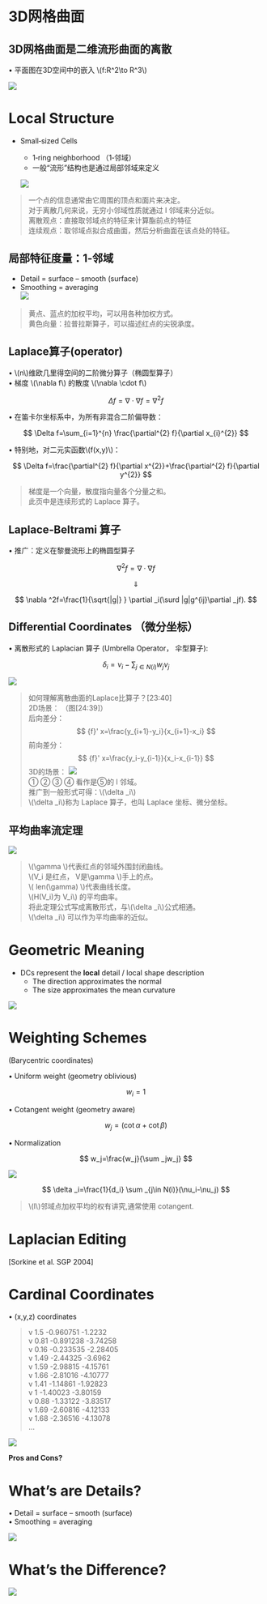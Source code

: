 # 3D网格曲面

## 3D网格曲面是二维流形曲面的离散    

• 平面图在3D空间中的嵌入 \\(f:R^2\to R^3\\)    

![](../assets/网格1.png)   


# Local Structure   

 - Small‐sized Cells    
    - 1‐ring neighborhood （1‐邻域）    
    - 一般“流形”结构也是通过局部邻域来定义   

    ![](../assets/网格5.png)   

> 一个点的信息通常由它周围的顶点和面片来决定。     
对于离散几何来说，无穷小邻域性质就通过 l 邻域来分近似。   
­离散观点：直接取邻域点的特征来计算酯前点的特征     
连续观点：取邻域点拟合成曲面，然后分析曲面在该点处的特征。   

## 局部特征度量：1‐邻域   

 - Detail = surface – smooth (surface)     
 - Smoothing = averaging    
![](../assets/网格6.png)   

> 黄点、蓝点的加权平均，可以用各种加权方式。    
黄色向量：拉普拉斯算子，可以描述红点的尖锐承度。   

## Laplace算子(operator)    

• \\(n\\)维欧几里得空间的二阶微分算子（椭圆型算子）   
• 梯度 \\(\nabla f\\) 的散度 \\(\nabla \cdot f\\)   

$$
\Delta f=\nabla \cdot \nabla f=\nabla^{2} f
$$

• 在笛卡尔坐标系中，为所有非混合二阶偏导数：

$$
\Delta f=\sum_{i=1}^{n} \frac{\partial^{2} f}{\partial x_{i}^{2}}
$$


• 特别地，对二元实函数\\(f(x,y)\\)：    

$$
\Delta f=\frac{\partial^{2} f}{\partial x^{2}}+\frac{\partial^{2} f}{\partial y^{2}}
$$

> 梯度是一个向量，散度指向量各个分量之和。    
此页中是连续形式的 Laplace 算子。   

## Laplace‐Beltrami 算子    

• 推广：定义在黎曼流形上的椭圆型算子    

$$
\nabla ^2f=\nabla \cdot \nabla f
$$

$$
\Downarrow 
$$

$$
\nabla ^2f=\frac{1}{\sqrt{|g|} } \partial _i(\surd |g|g^{ij}\partial _jf).
$$



## Differential Coordinates （微分坐标）    

• 离散形式的 Laplacian 算子 (Umbrella Operator，
伞型算子):   

$$
\delta _i=\nu _i-\sum _{j\in N(i)}w_j\nu _j
$$

![](../assets/网格7.png)    

> 如何理解离散曲面的Laplace比算子？[23:40]    
2D场景： （图[24:39]）      
后向差分： 
$$
{f}' x=\frac{y_{i+1}-y_i}{x_{i+1}-x_i} 
$$
前向差分：
$$
{f}' x=\frac{y_i-y_{i-1}}{x_i-x_{i-1}} 
$$
3D的场景：
![](../RAW/75.1.png)  
① ② ③ ④ 看作是⑤的 l 邻域。    
推广到一般形式可得：\\(\delta _i\\)     
\\(\delta _i\\)称为 Laplace 算子，也叫 Laplace 坐标、微分坐标。    

## 平均曲率流定理   

![](../assets/网格8.png)    

> \\(\gamma \\)代表红点的邻域外围封闭曲线。    
\\(V_i 是红点， V是\gamma \\)手上的点。    
\\( len(\gamma) \\)代表曲线长度。    
\\(H(V_i)为 V_i\\) 的平均曲率。     
将此定理公式写成离散形式，与\\(\delta _i\\)公式相通。    
\\(\delta _i\\) 可以作为平均曲率的近似。    

# Geometric Meaning   


 - DCs represent the **local** detail / local shape description   
    - The direction approximates the normal    
    - The size approximates the mean curvature    

![](../assets/网格9.png)    


# Weighting Schemes     
(Barycentric coordinates)    


• Uniform weight (geometry oblivious)     

$$
w_i=1
$$

• Cotangent weight (geometry aware)     

$$
w_j=(\cot \alpha +\cot \beta )
$$

• Normalization    

$$
w_j=\frac{w_j}{\sum _jw_j} 
$$

![](../assets/网格10.png)    

$$
\delta _i=\frac{1}{d_i} \sum _{j\in N(i)}(\nu_i-\nu_j)
$$

> \\(l\\)邻域点加权平均的权有讲究,通常使用 cotangent.  






# Laplacian Editing     
[Sorkine et al. SGP 2004]


# Cardinal Coordinates    

• (x,y,z) coordinates    

> v 1.5 -0.960751 -1.2232    
  v 0.81 -0.891238 -3.74258   
  v 0.16 -0.233535 -2.28405    
  v 1.49 -2.44325 -3.6962   
  v 1.59 -2.98815 -4.15761   
  v 1.66 -2.81016 -4.10777    
  v 1.41 -1.14861 -1.92823   
  v 1 -1.40023 -3.80159   
  v 0.88 -1.33122 -3.83517  
  v 1.69 -2.60816 -4.12133   
  v 1.68 -2.36516 -4.13078   
  …    

![](../assets/网格2.png)    

**Pros and Cons?**



# What’s are Details?    

• Detail = surface – smooth (surface)    
• Smoothing = averaging    

![](../assets/网格62.png)    


# What’s the Difference?    

![](../assets/网格63.png)    



